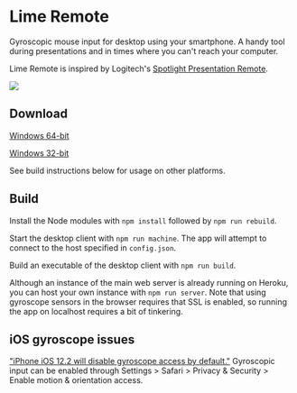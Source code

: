 # Lime Remote

Gyroscopic mouse input for desktop using your smartphone.
A handy tool during presentations and in times where you can't reach your computer.

Lime Remote is inspired by Logitech's [Spotlight Presentation Remote](https://www.logitech.com/en-us/product/spotlight-presentation-remote).

![](Lime_Remote.gif)

## Download

[Windows 64-bit](https://github.com/carlenlund/lime-remote/releases/download/v0.0.3/limeremote-win32-x64-v0.0.3.zip)

[Windows 32-bit](https://github.com/carlenlund/lime-remote/releases/download/v0.0.3/limeremote-win32-ia32-v0.0.3.zip)

See build instructions below for usage on other platforms.

## Build

Install the Node modules with `npm install` followed by `npm run rebuild`.

Start the desktop client with `npm run machine`. The app will attempt to connect to the host specified in `config.json`.

Build an executable of the desktop client with `npm run build`.

Although an instance of the main web server is already running on Heroku, you can host your own instance with `npm run server`.
Note that using gyroscope sensors in the browser requires that SSL is enabled, so running the app on localhost requires a bit of tinkering.

## iOS gyroscope issues

["iPhone iOS 12.2 will disable gyroscope access by default."](https://discourse.threejs.org/t/iphone-ios-12-2-will-disable-gyroscope-access-by-default/6579)
Gyroscopic input can be enabled through Settings > Safari > Privacy & Security > Enable motion & orientation access.
